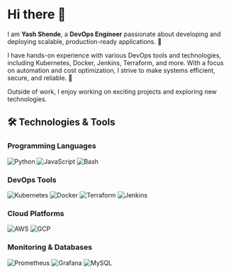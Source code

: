 # Hi there 👋  

I am **Yash Shende**, a **DevOps Engineer** passionate about developing and deploying scalable, production-ready applications. 🚀  

I have hands-on experience with various DevOps tools and technologies, including Kubernetes, Docker, Jenkins, Terraform, and more. With a focus on automation and cost optimization, I strive to make systems efficient, secure, and reliable. 🎯  

Outside of work, I enjoy working on exciting projects and exploring new technologies.  

## 🛠️ Technologies & Tools  

### Programming Languages  
![Python](https://img.shields.io/badge/-Python-3776AB?logo=python&logoColor=white&style=flat-square)
![JavaScript](https://img.shields.io/badge/-JavaScript-F7DF1E?logo=javascript&logoColor=black&style=flat-square)
![Bash](https://img.shields.io/badge/-Bash-4EAA25?logo=gnu-bash&logoColor=white&style=flat-square)

### DevOps Tools  
![Kubernetes](https://img.shields.io/badge/-Kubernetes-326CE5?logo=kubernetes&logoColor=white&style=flat-square)
![Docker](https://img.shields.io/badge/-Docker-2496ED?logo=docker&logoColor=white&style=flat-square)
![Terraform](https://img.shields.io/badge/-Terraform-623CE4?logo=terraform&logoColor=white&style=flat-square)
![Jenkins](https://img.shields.io/badge/-Jenkins-D24939?logo=jenkins&logoColor=white&style=flat-square)

### Cloud Platforms  
![AWS](https://img.shields.io/badge/-AWS-232F3E?logo=amazon-aws&logoColor=white&style=flat-square)
![GCP](https://img.shields.io/badge/-Google%20Cloud-4285F4?logo=google-cloud&logoColor=white&style=flat-square)

### Monitoring & Databases  
![Prometheus](https://img.shields.io/badge/-Prometheus-E6522C?logo=prometheus&logoColor=white&style=flat-square)
![Grafana](https://img.shields.io/badge/-Grafana-F46800?logo=grafana&logoColor=white&style=flat-square)
![MySQL](https://img.shields.io/badge/-MySQL-4479A1?logo=mysql&logoColor=white&style=flat-square)

